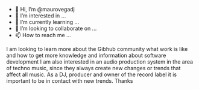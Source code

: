 - 👋 Hi, I’m @maurovegadj
- 👀 I’m interested in ...
- 🌱 I’m currently learning ...
- 💞️ I’m looking to collaborate on ...
- 📫 How to reach me ...

<!---
maurovegadj/maurovegadj is a ✨ special ✨ repository because its `README.md` (this file) appears on your GitHub profile.
You can click the Preview link to take a look at your changes.
--->
I am looking to learn more about the Gibhub community what work is like and how to get more knowledge and information about software development
I am also interested in an audio production system in the area of techno music, since they always create new changes or trends that affect all music.
As a DJ, producer and owner of the record label it is important to be in contact with new trends.
Thanks 
